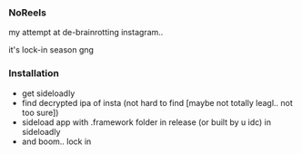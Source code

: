 ### NoReels
 my attempt at de-brainrotting instagram..
 
 it's lock-in season gng



### Installation
 - get sideloadly
 - find decrypted ipa of insta (not hard to find [maybe not totally leagl.. not too sure])
 - sideload app with .framework folder in release (or built by u idc) in sideloadly
 - and boom.. lock in
